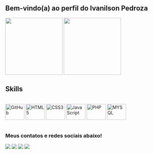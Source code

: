 <link rel="stylesheet" href="https://cdn.jsdelivr.net/gh/devicons/devicon@v2.15.1/devicon.min.css"/>
  
## Bem-vindo(a) ao perfil do Ivanilson Pedroza


<div>
    <a href="https://github.com/IvanilsonPedroza"></a>
    <img height = "180cm" src = "https://github-readme-stats.vercel.app/api/top-langs/?username=IvanilsonPedroza&layout=compact&title_color=fff&icon_color=79ff97&text_color=9f9f9f&bg_color=151515"/>
    <img height = "180cm" src = "https://github-readme-stats.vercel.app/api/?username=IvanilsonPedroza&show_icons=true&title_color=fff&icon_color=79ff97&text_color=9f9f9f&bg_color=151515"/>
</div>

## Skills
<div style="display: inline_block"><br>
     <img align="center" alt="GitHub" height="50" width="60" src="https://cdn.jsdelivr.net/gh/devicons/devicon/icons/github/github-original.svg"/>
     <img align="center" alt="HTML5" height="50" width="60" src="https://cdn.jsdelivr.net/gh/devicons/devicon/icons/html5/html5-original.svg"/>
     <img align="center" alt="CSS3" height="50" width="60" src="https://cdn.jsdelivr.net/gh/devicons/devicon/icons/css3/css3-original.svg"/>
     <img align="center" alt="JavaScript" height="50" width="60" src="https://cdn.jsdelivr.net/gh/devicons/devicon/icons/javascript/javascript-original.svg"/>
     <img align="center" alt="PHP" height="50" width="60" src="https://cdn.jsdelivr.net/gh/devicons/devicon/icons/php/php-original.svg"/>
     <img align="center" alt="MYSQL" height="50" width="60" src="https://cdn.jsdelivr.net/gh/devicons/devicon/icons/mysql/mysql-original.svg"/>
</div>
<br>

### Meus contatos e redes sociais abaixo!
<div>
  <a href="https://www.instagram.com/ivanteclass/" target="_blank"><img src="https://img.shields.io/badge/-Instagram-%23333?style=for-the-badge&logo=instagram&logoColor=white" target="_blank"/></a>
  <a href="https://wa.me/5585994143655" target="_blank"><img src="https://img.shields.io/badge/-WhatsApp-%23333?style=for-the-badge&logo=whatsapp&logoColor=white" target="_blank"/></a>
  <a href="#" target="_blank"><img src="https://img.shields.io/badge/-Gmail-%23333?style=for-the-badge&logo=gmail&logoColor=white" target="_blank"/></a>
  <a href="https://www.linkedin.com/in/ivanilson-pedroza-b93b911b0/" target="_blank"><img src="https://img.shields.io/badge/-LinkedIn-%23333?style=for-the-badge&logo=linkedin&logoColor=white" target="_blank"/></a>
</div>
